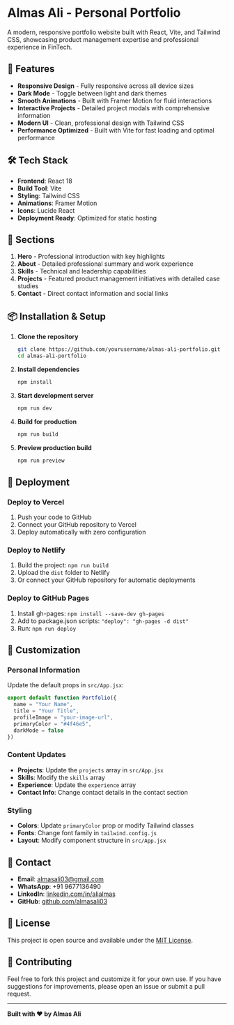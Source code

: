 # Almas Ali - Personal Portfolio

A modern, responsive portfolio website built with React, Vite, and Tailwind CSS, showcasing product management expertise and professional experience in FinTech.

## 🚀 Features

- **Responsive Design** - Fully responsive across all device sizes
- **Dark Mode** - Toggle between light and dark themes
- **Smooth Animations** - Built with Framer Motion for fluid interactions
- **Interactive Projects** - Detailed project modals with comprehensive information
- **Modern UI** - Clean, professional design with Tailwind CSS
- **Performance Optimized** - Built with Vite for fast loading and optimal performance

## 🛠️ Tech Stack

- **Frontend**: React 18
- **Build Tool**: Vite
- **Styling**: Tailwind CSS
- **Animations**: Framer Motion
- **Icons**: Lucide React
- **Deployment Ready**: Optimized for static hosting

## 🎯 Sections

1. **Hero** - Professional introduction with key highlights
2. **About** - Detailed professional summary and work experience
3. **Skills** - Technical and leadership capabilities
4. **Projects** - Featured product management initiatives with detailed case studies
5. **Contact** - Direct contact information and social links

## 📦 Installation & Setup

1. **Clone the repository**
   ```bash
   git clone https://github.com/yourusername/almas-ali-portfolio.git
   cd almas-ali-portfolio
   ```

2. **Install dependencies**
   ```bash
   npm install
   ```

3. **Start development server**
   ```bash
   npm run dev
   ```

4. **Build for production**
   ```bash
   npm run build
   ```

5. **Preview production build**
   ```bash
   npm run preview
   ```

## 🚀 Deployment

### Deploy to Vercel
1. Push your code to GitHub
2. Connect your GitHub repository to Vercel
3. Deploy automatically with zero configuration

### Deploy to Netlify
1. Build the project: `npm run build`
2. Upload the `dist` folder to Netlify
3. Or connect your GitHub repository for automatic deployments

### Deploy to GitHub Pages
1. Install gh-pages: `npm install --save-dev gh-pages`
2. Add to package.json scripts: `"deploy": "gh-pages -d dist"`
3. Run: `npm run deploy`

## 🎨 Customization

### Personal Information
Update the default props in `src/App.jsx`:
```javascript
export default function Portfolio({
  name = "Your Name",
  title = "Your Title",
  profileImage = "your-image-url",
  primaryColor = "#4f46e5",
  darkMode = false
})
```

### Content Updates
- **Projects**: Update the `projects` array in `src/App.jsx`
- **Skills**: Modify the `skills` array
- **Experience**: Update the `experience` array
- **Contact Info**: Change contact details in the contact section

### Styling
- **Colors**: Update `primaryColor` prop or modify Tailwind classes
- **Fonts**: Change font family in `tailwind.config.js`
- **Layout**: Modify component structure in `src/App.jsx`

## 📧 Contact

- **Email**: almasali03@gmail.com
- **WhatsApp**: +91 9677136490
- **LinkedIn**: [linkedin.com/in/alialmas](https://linkedin.com/in/alialmas)
- **GitHub**: [github.com/almasali03](https://github.com/almasali03)

## 📄 License

This project is open source and available under the [MIT License](LICENSE).

## 🤝 Contributing

Feel free to fork this project and customize it for your own use. If you have suggestions for improvements, please open an issue or submit a pull request.

---

**Built with ❤️ by Almas Ali**